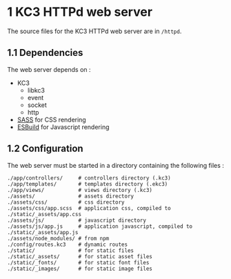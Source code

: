 # 1 KC3 HTTPd web server

The source files for the KC3 HTTPd web server are in `/httpd`.

## 1.1 Dependencies

The web server depends on :
 - KC3
   - libkc3
   - event
   - socket
   - http
 - [SASS](https://sass-lang.com/) for CSS rendering
 - [ESBuild](https://esbuild.github.io/) for Javascript rendering

## 1.2 Configuration

The web server must be started in a directory containing the following
files :

```
./app/controllers/     # controllers directory (.kc3)
./app/templates/       # templates directory (.ekc3)
./app/views/           # views directory (.kc3)
./assets/              # assets directory
./assets/css/          # css directory
./assets/css/app.scss  # application css, compiled to ./static/_assets/app.css
./assets/js/           # javascript directory
./assets/js/app.js     # application javascript, compiled to ./static/_assets/app.js
./assets/node_modules/ # from npm
./config/routes.kc3    # dynamic routes
./static/              # for static files
./static/_assets/      # for static asset files
./static/_fonts/       # for static font files
./static/_images/      # for static image files
```
